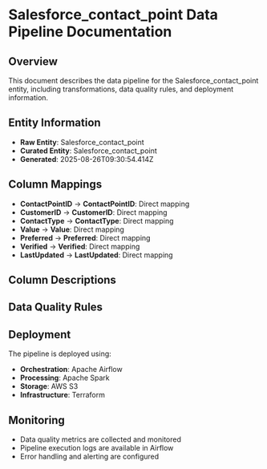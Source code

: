 # Salesforce_contact_point Data Pipeline Documentation

## Overview
This document describes the data pipeline for the Salesforce_contact_point entity, including transformations, data quality rules, and deployment information.

## Entity Information
- **Raw Entity**: Salesforce_contact_point
- **Curated Entity**: Salesforce_contact_point
- **Generated**: 2025-08-26T09:30:54.414Z

## Column Mappings
- **ContactPointID** → **ContactPointID**: Direct mapping
- **CustomerID** → **CustomerID**: Direct mapping
- **ContactType** → **ContactType**: Direct mapping
- **Value** → **Value**: Direct mapping
- **Preferred** → **Preferred**: Direct mapping
- **Verified** → **Verified**: Direct mapping
- **LastUpdated** → **LastUpdated**: Direct mapping

## Column Descriptions


## Data Quality Rules


## Deployment
The pipeline is deployed using:
- **Orchestration**: Apache Airflow
- **Processing**: Apache Spark
- **Storage**: AWS S3
- **Infrastructure**: Terraform

## Monitoring
- Data quality metrics are collected and monitored
- Pipeline execution logs are available in Airflow
- Error handling and alerting are configured
